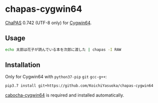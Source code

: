 # chapas-cygwin64

[ChaPAS](https://sites.google.com/site/yotarow/chapas) 0.742 (UTF-8 only) for [Cygwin64](https://www.cygwin.com/).

## Usage

```sh
echo 太郎は花子が読んでいる本を次郎に渡した | chapas -I RAW
```

## Installation

Only for Cygwin64 with `python37-pip` `git` `gcc-g++`:

```sh
pip3.7 install git+https://github.com/KoichiYasuoka/chapas-cygwin64
```

[cabocha-cygwin64](https://github.com/KoichiYasuoka/cabocha-cygwin64) is required and installed automatically.

